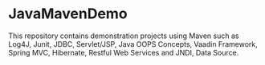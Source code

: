 # JavaMavenDemo
This repository contains demonstration projects using Maven such as Log4J, Junit, JDBC, Servlet/JSP, Java OOPS Concepts, Vaadin Framework, Spring MVC, Hibernate, Restful Web Services and JNDI, Data Source.
